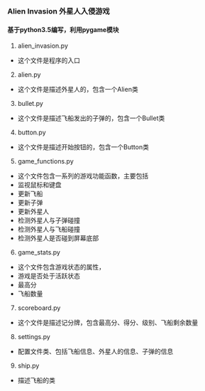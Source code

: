 ### Alien Invasion 外星人入侵游戏
#### 基于python3.5编写，利用pygame模块

1. alien_invasion.py
- 这个文件是程序的入口
2. alien.py
- 这个文件是描述外星人的，包含一个Alien类
3. bullet.py
- 这个文件是描述飞船发出的子弹的，包含一个Bullet类
4. button.py
- 这个文件是描述开始按钮的，包含一个Button类
5. game_functions.py
- 这个文件包含一系列的游戏功能函数，主要包括
- 监视鼠标和键盘
- 更新飞船
- 更新子弹
- 更新外星人
- 检测外星人与子弹碰撞
- 检测外星人与飞船碰撞
- 检测外星人是否碰到屏幕底部
6. game_stats.py
- 这个文件包含游戏状态的属性，
- 游戏是否处于活跃状态
- 最高分
- 飞船数量
7. scoreboard.py
- 这个文件是描述记分牌，包含最高分、得分、级别、飞船剩余数量
8. settings.py
- 配置文件类、包括飞船信息、外星人的信息、子弹的信息
9. ship.py
- 描述飞船的类